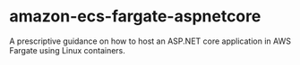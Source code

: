 # amazon-ecs-fargate-aspnetcore
A prescriptive guidance on how to host an ASP.NET core application in AWS Fargate using Linux containers.
